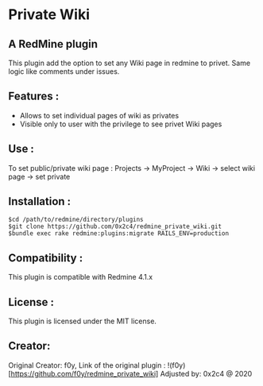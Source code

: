 # Private Wiki
## A RedMine plugin

This plugin add the option to set any Wiki page in redmine to privet.
Same logic like comments under issues.

## Features :

* Allows to set individual pages of wiki as privates
* Visible only to user with the privilege to see privet Wiki pages

## Use :

To set public/private wiki page :
	Projects -> MyProject -> Wiki -> select wiki page -> set private

## Installation :

	$cd /path/to/redmine/directory/plugins
	$git clone https://github.com/0x2c4/redmine_private_wiki.git
	$bundle exec rake redmine:plugins:migrate RAILS_ENV=production

## Compatibility :
This plugin is compatible with Redmine 4.1.x

## License :
This plugin is licensed under the MIT license.

## Creator:
Original Creator: f0y, Link of the original plugin : !(f0y)[https://github.com/f0y/redmine_private_wiki]
Adjusted by: 0x2c4 @ 2020




